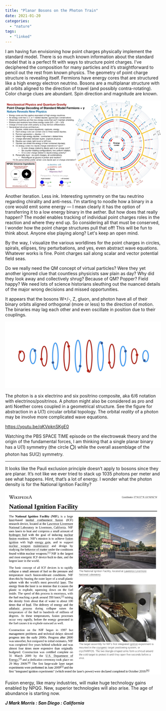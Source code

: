 ```yaml
---
title: "Planar Bosons on the Photon Train"
date: 2021-01-20
categories: 
  - "nature"
tags: 
  - "linked"
---
```


I am having fun envisioning how point charges physically implement the standard model. There is so much known information about the standard model that is a perfect fit with ways to structure point charges. I've deciphered the composition for many particles and it’s straightforward to pencil out the rest from known physics. The geometry of point charge structure is revealing itself. Fermions have energy cores that are structured like a high energy electron neutrino. Bosons are a multiplanar structure with all orbits aligned to the direction of travel (and possibly contra-rotating). Color charge clues are abundant. Spin direction and magnitude are known.

![](images/32c6e239-f862-4289-9176-8961394e8723-21918-000014f2acd2184d_file.jpg?w=1024)

Another iteration. Less ink. Interesting symmetry on the tau neutrino regarding chirality and anti-ness. I’m starting to noodle how a binary in a core would emit some energy — I mean clearly it has the option of transferring it to a low energy binary in the aether. But how does that really happen? The model enables tracking of individual point charges roles in the reaction and where they end up. So considering all that must be conserved, I wonder how the point charge structures pull that off! This will be fun to think about. Anyone else playing along? Let's keep an open mind.

By the way, I visualize the various worldlines for the point charges in circles, spirals, ellipses, tiny perturbations, and yes, even abstract wave equations. Whatever works is fine. Point charges sail along scalar and vector potential field seas.

Do we really need the QM concept of virtual particles? Were they yet another ignored clue that countless physicists saw plain as day? Why did they look away and collectively shrug? Because of QM? Popper? Field happy? We need lots of science historians sleuthing out the nuanced details of the major wrong decisions and missed opportunities.

It appears that the bosons W+/-, Z, gluon, and photon have all of their binary orbits aligned orthogonal (more or less) to the direction of motion. The binaries may lag each other and even oscillate in position due to their couplings.

![](images/0af5fc74-aab7-4fb4-af32-bc35e953b38e-21918-0000151b172a75f5_file.jpg)

The photon is a six electrino and six positrino composite, aka 6/6 notation with electrinos/positrinos. A photon might also be considered as pro and anti Noether cores coupled in a geometrical structure. See the figure for abstraction in a U(1) circular orbital topology. The orbital _reality_ of a photon may be involve more complicated wave equations.

https://youtu.be/qKVpknSKgE0

Watching the PBS SPACE TIME episode on the electroweak theory and the origin of the fundamental forces, I am thinking that a single planar binary has a U(1) symmetry (the circle ⭕️) while the overall assemblage of the photon has SU(2) symmetry.

* * *

It looks like the Pauli exclusion principle doesn’t apply to bosons since they are planar. It’s not like we ever tried to stack up 1035 photons per meter and see what happens. Hint, that’s a lot of energy. I wonder what the photon density is for the National Ignition Facility?

![](images/f9cef5dc-af1c-44c9-8578-f6dfd137aa0c-21918-00001526a5735540_file.jpg)

Fusion energy, like many industries, will make huge technology gains enabled by NPQG. New, superior technologies will also arise. The age of abundance is starting now.

**_J Mark Morris : San Diego : California_**
